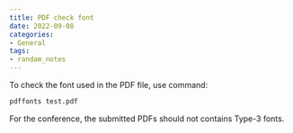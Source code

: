 ```yaml
---
title: PDF check font
date: 2022-09-08
categories:
- General
tags:
- random_notes
---
```


To check the font used in the PDF file, use command:

```bash
pdffonts test.pdf
```

For the conference, the submitted PDFs should not contains Type-3 fonts. 

